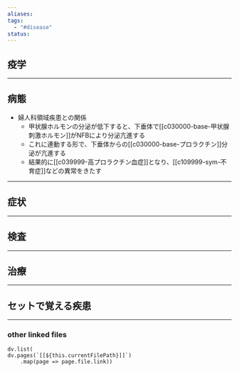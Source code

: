 ```yaml
---
aliases: 
tags:
  - "#disease"
status:
---
```

## 疫学
---
## 病態
- 婦人科領域疾患との関係
	- 甲状腺ホルモンの分泌が低下すると、下垂体で[[c030000-base-甲状腺刺激ホルモン]]がNFBにより分泌亢進する
	- これに連動する形で、下垂体からの[[c030000-base-プロラクチン]]分泌が亢進する
	- 結果的に[[c039999-高プロラクチン血症]]となり、[[c109999-sym-不育症]]などの異常をきたす
---
## 症状
---
## 検査
---
## 治療
---
## セットで覚える疾患
---
### other linked files
```dataviewjs
dv.list(
dv.pages(`[[${this.currentFilePath}]]`)
	.map(page => page.file.link))
```

